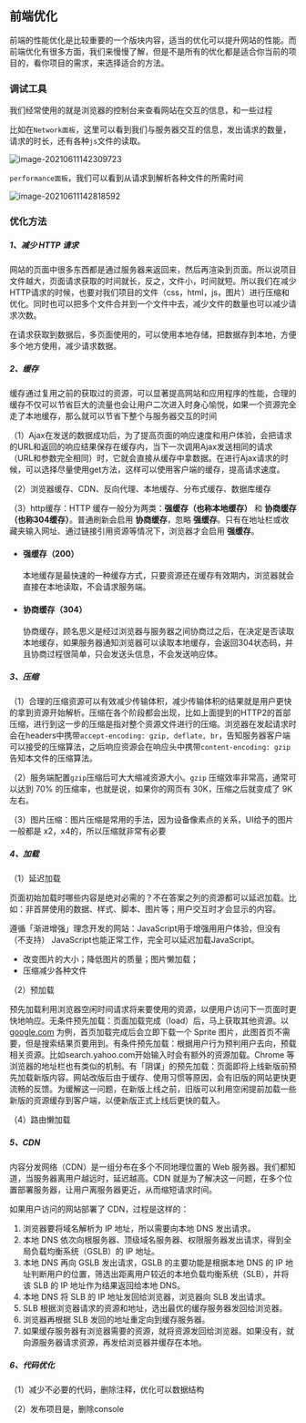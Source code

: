 ## 前端优化

​		前端的性能优化是比较重要的一个版块内容，适当的优化可以提升网站的性能。而前端优化有很多方面，我们来慢慢了解，但是不是所有的优化都是适合你当前的项目的，看你项目的需求，来选择适合的方法。

### 调试工具

我们经常使用的就是浏览器的控制台来查看网站在交互的信息，和一些过程

比如在`Network面板`，这里可以看到我们与服务器交互的信息，发出请求的数量，请求的时长，还有各种`js`文件的读取。

![image-20210611142309723](D:\LJY\code\dataNote20221010\img\typora-user-images\image-20210611142309723.png)

`performance面板`，我们可以看到从请求到解析各种文件的所需时间

![image-20210611142818592](D:\LJY\code\dataNote20221010\img\typora-user-images\image-20210611142818592.png)

### 优化方法

##### 1、减少 HTTP 请求

网站的页面中很多东西都是通过服务器来返回来，然后再渲染到页面。所以说项目文件越大，页面请求获取的时间就长，反之，文件小，时间就短。所以我们在减少HTTP请求的时候，也要对我们项目的文件（css，html，js，图片）进行压缩和优化。同时也可以把多个文件合并到一个文件中去，减少文件的数量也可以减少请求次数。

在请求获取到数据后，多页面使用的，可以使用本地存储，把数据存到本地，方便多个地方使用，减少请求数据。

##### 2、缓存

缓存通过复用之前的获取过的资源，可以显著提高网站和应用程序的性能，合理的缓存不仅可以节省巨大的流量也会让用户二次进入时身心愉悦，如果一个资源完全走了本地缓存，那么就可以节省下整个与服务器交互的时间

（1）Ajax在发送的数据成功后，为了提高页面的响应速度和用户体验，会把请求的URL和返回的响应结果保存在缓存内，当下一次调用Ajax发送相同的请求	     （URL和参数完全相同）时，它就会直接从缓存中拿数据。在进行Ajax请求的时候，可以选择尽量使用get方法，这样可以使用客户端的缓存，提高请求速度。

（2）浏览器缓存、CDN、反向代理、本地缓存、分布式缓存、数据库缓存

（3）http缓存：HTTP 缓存一般分为两类：**强缓存（也称本地缓存）** 和 **协商缓存（也称304缓存）**。普通刷新会启用 **协商缓存**，忽略 **强缓存**。只有在地址栏或收藏夹输入网址、通过链接引用资源等情况下，浏览器才会启用 **强缓存**。

- #### 强缓存（200）

	本地缓存是最快速的一种缓存方式，只要资源还在缓存有效期内，浏览器就会直接在本地读取，不会请求服务端。

- #### 协商缓存（304）

	协商缓存，顾名思义是经过浏览器与服务器之间协商过之后，在决定是否读取本地缓存，如果服务器通知浏览器可以读取本地缓存，会返回304状态码，并且协商过程很简单，只会发送头信息，不会发送响应体。

##### 3、压缩

（1）合理的压缩资源可以有效减少传输体积，减少传输体积的结果就是用户更快的拿到资源开始解析。压缩在各个阶段都会出现，比如上面提到的HTTP2的首部压缩，进行到这一步的压缩是指对整个资源文件进行的压缩。浏览器在发起请求时会在headers中携带`accept-encoding: gzip, deflate, br`，告知服务器客户端可以接受的压缩算法，之后响应资源会在响应头中携带`content-encoding: gzip`告知本文件的压缩算法。

（2）服务端配置`gzip`压缩后可大大缩减资源大小。`gzip` 压缩效率非常高，通常可以达到 70% 的压缩率，也就是说，如果你的网页有 30K，压缩之后就变成了 9K 左右。

（3）图片压缩：图片压缩是常用的手法，因为设备像素点的关系，UI给予的图片一般都是 x2，x4的，所以压缩就非常有必要

##### 4、加载

（1）延迟加载

页面初始加载时哪些内容是绝对必需的？不在答案之列的资源都可以延迟加载。比如：非首屏使用的数据、样式、脚本、图片等；用户交互时才会显示的内容。

遵循「渐进增强」理念开发的网站：JavaScript用于增强用用户体验，但没有（不支持） JavaScript也能正常工作，完全可以延迟加载JavaScript。

- 改变图片的大小；降低图片的质量；图片懒加载；
- 压缩减少各种文件

（2）预加载

预先加载利用浏览器空闲时间请求将来要使用的资源，以便用户访问下一页面时更快地响应。无条件预先加载：页面加载完成（load）后，马上获取其他资源。以 [google.com](http://google.com) 为例，首页加载完成后会立即下载一个 Sprite 图片，此图首页不需要，但是搜索结果页要用到。有条件预先加载：根据用户行为预判用户去向，预载相关资源。比如search.yahoo.com开始输入时会有额外的资源加载。Chrome 等浏览器的地址栏也有类似的机制。有「阴谋」的预先加载：页面即将上线新版前预先加载新版内容。网站改版后由于缓存、使用习惯等原因，会有旧版的网站更快更流畅的反馈。为缓解这一问题，在新版上线之前，旧版可以利用空闲提前加载一些新版的资源缓存到客户端，以便新版正式上线后更快的载入。

（4）路由懒加载

##### 5、CDN

内容分发网络（CDN）是一组分布在多个不同地理位置的 Web 服务器。我们都知道，当服务器离用户越远时，延迟越高。CDN 就是为了解决这一问题，在多个位置部署服务器，让用户离服务器更近，从而缩短请求时间。

如果用户访问的网站部署了 CDN，过程是这样的：

1. 浏览器要将域名解析为 IP 地址，所以需要向本地 DNS 发出请求。
2. 本地 DNS 依次向根服务器、顶级域名服务器、权限服务器发出请求，得到全局负载均衡系统（GSLB）的 IP 地址。
3. 本地 DNS 再向 GSLB 发出请求，GSLB 的主要功能是根据本地 DNS 的 IP 地址判断用户的位置，筛选出距离用户较近的本地负载均衡系统（SLB），并将该 SLB 的 IP 地址作为结果返回给本地 DNS。
4. 本地 DNS 将 SLB 的 IP 地址发回给浏览器，浏览器向 SLB 发出请求。
5. SLB 根据浏览器请求的资源和地址，选出最优的缓存服务器发回给浏览器。
6. 浏览器再根据 SLB 发回的地址重定向到缓存服务器。
7. 如果缓存服务器有浏览器需要的资源，就将资源发回给浏览器。如果没有，就向源服务器请求资源，再发给浏览器并缓存在本地。

##### 6、代码优化

（1）减少不必要的代码，删除注释，优化可以数据结构

（2）发布项目是，删除console